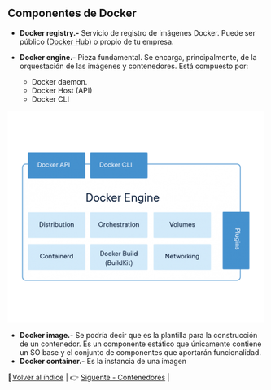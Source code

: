## Componentes de Docker

* **Docker registry.-** Servicio de registro de imágenes Docker. Puede ser público ([Docker Hub]((https://hub.docker.com/))) o propio de tu empresa.
* **Docker engine.-** Pieza fundamental. Se encarga, principalmente, de la orquestación de las imágenes y contenedores. Está compuesto por:

    - Docker daemon.
    - Docker Host (API)
    - Docker CLI

![docker-engine](./../images/docker-engine.png)

* **Docker image.-** Se podría decir que es la plantilla para la construcción de un contenedor. Es un componente estático que únicamente contiene un SO base y el conjunto de componentes que aportarán funcionalidad.
* **Docker container.-** Es la instancia de una imagen

📖[Volver al índice](../README.md) | 👉 [Siguente - Contenedores](containers.md) |